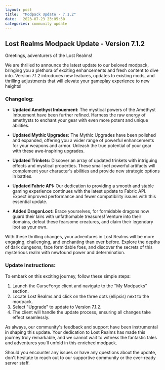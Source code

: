 ```yaml
---
layout: post
title:  "Modpack Update - 7.1.2"
date:   2023-07-23 23:05:30
categories: community update
---
```

## Lost Realms Modpack Update - Version 7.1.2 ##

Greetings, adventurers of the Lost Realms!

We are thrilled to announce the latest update to our beloved modpack, bringing you a plethora of exciting enhancements and fresh content to dive into. Version 7.1.2 introduces new features, updates to existing mods, and thrilling adjustments that will elevate your gameplay experience to new heights!

### Changelog: ###

- **Updated Amethyst Imbuement:** The mystical powers of the Amethyst Imbuement have been further refined. Harness the raw energy of amethysts to enchant your gear with even more potent and unique abilities.

- **Updated Mythic Upgrades:** The Mythic Upgrades have been polished and expanded, offering you a wider range of powerful enhancements for your weapons and armor. Unleash the true potential of your gear with these awe-inspiring upgrades.

- **Updated Trinkets:** Discover an array of updated trinkets with intriguing effects and mystical properties. These small yet powerful artifacts will complement your character's abilities and provide new strategic options in battles.

- **Updated Fabric API:** Our dedication to providing a smooth and stable gaming experience continues with the latest update to Fabric API. Expect improved performance and fewer compatibility issues with this essential update.

- **Added DragonLoot:** Brace yourselves, for formidable dragons now guard their lairs with unfathomable treasures! Venture into their domains, defeat these fearsome creatures, and claim their legendary loot as your own.

With these thrilling changes, your adventures in Lost Realms will be more engaging, challenging, and enchanting than ever before. Explore the depths of dark dungeons, face formidable foes, and discover the secrets of this mysterious realm with newfound power and determination.

### Update Instructions: ###

To embark on this exciting journey, follow these simple steps:

1. Launch the CurseForge client and navigate to the "My Modpacks" section.
2. Locate Lost Realms and click on the three dots (ellipsis) next to the modpack.
3. Select "Upgrade" to update to Version 7.1.2.
4. The client will handle the update process, ensuring all changes take effect seamlessly.

As always, our community's feedback and support have been instrumental in shaping this update. Your dedication to Lost Realms has made this journey truly remarkable, and we cannot wait to witness the fantastic tales and adventures you'll unfold in this enriched modpack.

Should you encounter any issues or have any questions about the update, don't hesitate to reach out to our supportive community or the ever-ready server staff.